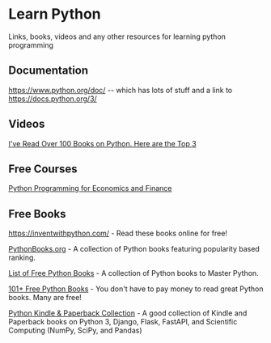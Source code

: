 # Learn Python
Links, books, videos and any other resources for learning python programming

## Documentation
https://www.python.org/doc/  -- which has lots of stuff and a link to https://docs.python.org/3/


## Videos
[I've Read Over 100 Books on Python. Here are the Top 3](https://www.youtube.com/watch?v=MqywbqLmjp4)


## Free Courses
[Python Programming for Economics and Finance](https://python-programming.quantecon.org/intro.html)


## Free Books
https://inventwithpython.com/ - Read these books online for free!

[PythonBooks.org](https://pythonbooks.org/) - A collection of Python books featuring popularity based ranking.

[List of Free Python Books](https://itsmycode.com/list-of-free-python-books/) - A collection of Python books to Master Python.

[101+ Free Python Books](https://blog.finxter.com/free-python-books/) - You don't have to pay money to read great Python books. Many are free!

[Python Kindle & Paperback Collection](https://www.w3basic.com/python/python-books/) - A good collection of Kindle and Paperback books on Python 3, Django, Flask, FastAPI, and Scientific Computing (NumPy, SciPy, and Pandas)

